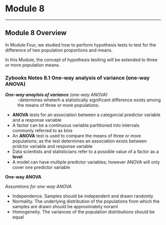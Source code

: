 # Module 8 

-----------

## Module 8 Overview
In Module Four, we studied how to perform hypothesis tests to test for
the difference of two population proportions and means. 

In this Module, the concept of hypothesis tesiting will be extended to three or more population means. 

### Zybooks Notes 8.1 One-way analysis of variance (one-way ANOVA)

<dl>
  <dt> <strong><em>One-way anaylsis of variance</em></strong> <em>(one-way ANOVA)</em>
    <dd>-determines wheterh a statistically significant difference exists among the means of three or more populations.<dd>
  </dl>

<ul>
  <li> <strong>ANOVA</strong> tests for an association between a categorcial predictor variable and a response variable </li>
  <li> A factor can be a continuous variable partitioned into intervals commonly referred to as bins </li>
  <li> An <strong>ANOVA</strong> test is used to compare the means of three or more populations; as the test determines an association exists between pridctor variable and response variable </li>
  <li> Data scientists and statisticians refer to a possible value of a factor as a <strong>level</strong> </li>
  <li> A model can have multiple predictor variables; however ANOVA will only cover one predictor variable </li> 
  </ul>

<strong>One-way ANOVA</strong>

<em>Assumtions for one-way ANOVA</em>
<ul>
  <li> Independence. Samples should be independent and drawn randomly</li>
  <li> Normality. The underlying distribution of the populations from which the samples are drawn should be approximately noraml</li>
  <li> Homogeneity. The variances of the population distributions should be equal</li>
  </ul>
  
